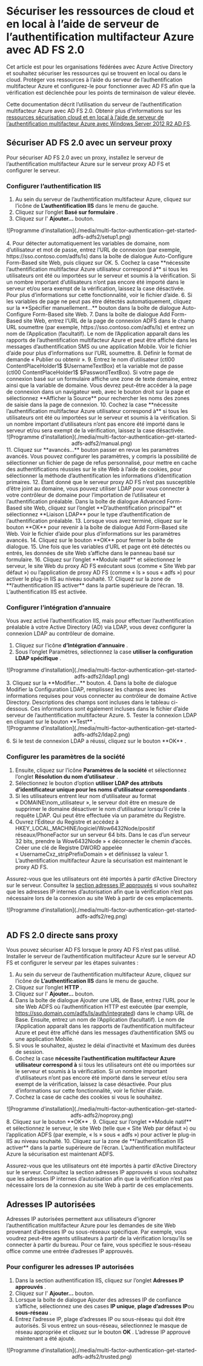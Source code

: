<properties
    pageTitle="Utiliser l’authentification Multifacteur Azure Server avec AD FS 2.0 | Microsoft Azure"
    description="Il s’agit de la page de l’authentification multifacteur Azure qui explique comment commencer à utiliser l’authentification Multifacteur Azure et AD FS 2.0."
    services="multi-factor-authentication"
    documentationCenter=""
    authors="kgremban"
    manager="femila"
    editor="yossib"/>

<tags
    ms.service="multi-factor-authentication"
    ms.workload="identity"
    ms.tgt_pltfrm="na"
    ms.devlang="na"
    ms.topic="get-started-article"
    ms.date="10/14/2016"
    ms.author="kgremban"/>

# <a name="secure-cloud-and-on-premises-resources-using-azure-multi-factor-authentication-server-with-ad-fs-20"></a>Sécuriser les ressources de cloud et en local à l’aide de serveur de l’authentification multifacteur Azure avec AD FS 2.0

Cet article est pour les organisations fédérées avec Azure Active Directory et souhaitez sécuriser les ressources qui se trouvent en local ou dans le cloud. Protéger vos ressources à l’aide du serveur de l’authentification multifacteur Azure et configurez-le pour fonctionner avec AD FS afin que la vérification est déclenchée pour les points de terminaison de valeur élevée.

Cette documentation décrit l’utilisation du serveur de l’authentification multifacteur Azure avec AD FS 2.0.  Obtenir plus d’informations sur les [ressources sécurisation cloud et en local à l’aide de serveur de l’authentification multifacteur Azure avec Windows Server 2012 R2 AD FS](multi-factor-authentication-get-started-adfs-w2k12.md).


## <a name="secure-ad-fs-20-with-a-proxy"></a>Sécuriser AD FS 2.0 avec un serveur proxy
Pour sécuriser AD FS 2.0 avec un proxy, installez le serveur de l’authentification multifacteur Azure sur le serveur proxy AD FS et configurer le serveur.

### <a name="configure-iis-authentication"></a>Configurer l’authentification IIS

1. Au sein du serveur de l’authentification multifacteur Azure, cliquez sur l’icône de **L’authentification IIS** dans le menu de gauche.
2. Cliquez sur l’onglet **Basé sur formulaire** .
3. Cliquez sur l' **Ajouter...** bouton.
<center>![Programme d’installation](./media/multi-factor-authentication-get-started-adfs-adfs2/setup1.png)</center>
4. Pour détecter automatiquement les variables de domaine, nom d’utilisateur et mot de passe, entrez l’URL de connexion (par exemple, https://sso.contoso.com/adfs/ls) dans la boîte de dialogue Auto-Configure Form-Based site Web, puis cliquez sur OK.
5. Cochez la case **nécessite l’authentification multifacteur Azure utilisateur correspond à** si tous les utilisateurs ont été ou importées sur le serveur et soumis à la vérification. Si un nombre important d’utilisateurs n’ont pas encore été importé dans le serveur et/ou sera exempt de la vérification, laissez la case désactivée. Pour plus d’informations sur cette fonctionnalité, voir le fichier d’aide.
6. Si les variables de page ne peut pas être détectés automatiquement, cliquez sur la **Spécifier manuellement...** bouton dans la boîte de dialogue Auto-Configure Form-Based site Web.
7. Dans la boîte de dialogue Add Form-Based site Web, entrez l’URL de la page de connexion ADFS dans le champ URL soumettre (par exemple, https://sso.contoso.com/adfs/ls) et entrez un nom de l’Application (facultatif). Le nom de l’Application apparaît dans les rapports de l’authentification multifacteur Azure et peut être affiché dans les messages d’authentification SMS ou une application Mobile. Voir le fichier d’aide pour plus d’informations sur l’URL soumettre.
8. Définir le format de demande « Publier ou obtenir ».
9. Entrez le nom d’utilisateur (ctl00 ContentPlaceHolder1$ $UsernameTextBox) et la variable mot de passe (ctl00 ContentPlaceHolder1$ $PasswordTextBox). Si votre page de connexion basé sur un formulaire affiche une zone de texte domaine, entrez ainsi que la variable de domaine. Vous devrez peut-être accéder à la page de connexion dans un navigateur web, avec le bouton droit sur la page et sélectionnez **Afficher la Source** pour rechercher les noms des zones de saisie dans la page de connexion.
10. Cochez la case **nécessite l’authentification multifacteur Azure utilisateur correspond à** si tous les utilisateurs ont été ou importées sur le serveur et soumis à la vérification. Si un nombre important d’utilisateurs n’ont pas encore été importé dans le serveur et/ou sera exempt de la vérification, laissez la case désactivée.
<center>![Programme d’installation](./media/multi-factor-authentication-get-started-adfs-adfs2/manual.png)</center>
11. Cliquez sur **avancés...** bouton passer en revue les paramètres avancés. Vous pouvez configurer les paramètres, y compris la possibilité de sélectionner un fichier de page de refus personnalisé, pour mettre en cache des authentifications réussies sur le site Web à l’aide de cookies, pour sélectionner la méthode d’authentification les informations d’identification primaires.
12. Étant donné que le serveur proxy AD FS n’est pas susceptible d’être joint au domaine, vous pouvez utiliser LDAP pour vous connecter à votre contrôleur de domaine pour l’importation de l’utilisateur et l’authentification préalable. Dans la boîte de dialogue Advanced Form-Based site Web, cliquez sur l’onglet **D’authentification principal** et sélectionnez **Liaison LDAP** pour le type d’authentification de l’authentification préalable.
13. Lorsque vous avez terminé, cliquez sur le bouton **OK** pour revenir à la boîte de dialogue Add Form-Based site Web. Voir le fichier d’aide pour plus d’informations sur les paramètres avancés.
14. Cliquez sur le bouton **OK** pour fermer la boîte de dialogue.
15. Une fois que les variables d’URL et page ont été détectés ou entrés, les données de site Web s’affiche dans le panneau basé sur formulaire.
16. Cliquez sur l’onglet **Module natif** et sélectionnez le serveur, le site Web du proxy AD FS exécutant sous (comme « Site Web par défaut ») ou l’application de proxy AD FS (comme « ls » sous « adfs ») pour activer le plug-in IIS au niveau souhaité.
17. Cliquez sur la zone de **l’authentification IIS activer** dans la partie supérieure de l’écran.
18. L’authentification IIS est activée.

### <a name="configure-directory-integration"></a>Configurer l’intégration d’annuaire

Vous avez activé l’authentification IIS, mais pour effectuer l’authentification préalable à votre Active Directory (AD) via LDAP, vous devez configurer la connexion LDAP au contrôleur de domaine.

1. Cliquez sur l’icône **d’Intégration d’annuaire** .
2. Sous l’onglet Paramètres, sélectionnez la case **utiliser la configuration LDAP spécifique** .
<center>![Programme d’installation](./media/multi-factor-authentication-get-started-adfs-adfs2/ldap1.png)</center>
3. Cliquez sur la **Modifier...** bouton.
4. Dans la boîte de dialogue Modifier la Configuration LDAP, remplissez les champs avec les informations requises pour vous connecter au contrôleur de domaine Active Directory. Descriptions des champs sont incluses dans le tableau ci-dessous. Ces informations sont également incluses dans le fichier d’aide serveur de l’authentification multifacteur Azure.
5. Tester la connexion LDAP en cliquant sur le bouton **Test** .
<center>![Programme d’installation](./media/multi-factor-authentication-get-started-adfs-adfs2/ldap2.png)</center>
6. Si le test de connexion LDAP a réussi, cliquez sur le bouton **OK** .

### <a name="configure-company-settings"></a>Configurer les paramètres de la société

1. Ensuite, cliquez sur l’icône **Paramètres de la société** et sélectionnez l’onglet **Résolution du nom d’utilisateur** .
2. Sélectionnez le bouton d’option **utiliser LDAP des attributs d’identificateur unique pour les noms d’utilisateur correspondants** .
3. Si les utilisateurs entrent leur nom d’utilisateur au format « DOMAINE\nom_utilisateur », le serveur doit être en mesure de supprimer le domaine désactiver le nom d’utilisateur lorsqu’il crée la requête LDAP. Qui peut être effectuée via un paramètre du Registre.
4. Ouvrez l’Éditeur du Registre et accédez à HKEY_LOCAL_MACHINE/logiciel/Wow6432Node/positif réseaux/PhoneFactor sur un serveur 64 bits. Dans le cas d’un serveur 32 bits, prendre la Wow6432Node » « déconnecter le chemin d’accès. Créer une clé de Registre DWORD appelée « UsernameCxz_stripPrefixDomain » et définissez la valeur 1. L’authentification multifacteur Azure la sécurisation est maintenant le proxy AD FS.

Assurez-vous que les utilisateurs ont été importés à partir d’Active Directory sur le serveur. Consultez la [section adresses IP approuvés](#trusted-ips) si vous souhaitez que les adresses IP internes d’autorisation afin que la vérification n’est pas nécessaire lors de la connexion au site Web à partir de ces emplacements.

<center>![Programme d’installation](./media/multi-factor-authentication-get-started-adfs-adfs2/reg.png)</center>

## <a name="ad-fs-20-direct-without-a-proxy"></a>AD FS 2.0 directe sans proxy

Vous pouvez sécuriser AD FS lorsque le proxy AD FS n’est pas utilisé. Installer le serveur de l’authentification multifacteur Azure sur le serveur AD FS et configurer le serveur par les étapes suivantes :

1. Au sein du serveur de l’authentification multifacteur Azure, cliquez sur l’icône de **L’authentification IIS** dans le menu de gauche.
2. Cliquez sur l’onglet **HTTP** .
3. Cliquez sur l' **Ajouter...** bouton.
4. Dans la boîte de dialogue Ajouter une URL de Base, entrez l’URL pour le site Web ADFS où l’authentification HTTP est exécutée (par exemple, https://sso.domain.com/adfs/ls/auth/integrated) dans le champ URL de Base. Ensuite, entrez un nom de l’Application (facultatif). Le nom de l’Application apparaît dans les rapports de l’authentification multifacteur Azure et peut être affiché dans les messages d’authentification SMS ou une application Mobile.
5. Si vous le souhaitez, ajustez le délai d’inactivité et Maximum des durées de session.
6. Cochez la case **nécessite l’authentification multifacteur Azure utilisateur correspond à** si tous les utilisateurs ont été ou importées sur le serveur et soumis à la vérification. Si un nombre important d’utilisateurs n’ont pas encore été importé dans le serveur et/ou sera exempt de la vérification, laissez la case désactivée. Pour plus d’informations sur cette fonctionnalité, voir le fichier d’aide.
7. Cochez la case de cache des cookies si vous le souhaitez.
<center>![Programme d’installation](./media/multi-factor-authentication-get-started-adfs-adfs2/noproxy.png)</center>
8. Cliquez sur le bouton **OK** .
9. Cliquez sur l’onglet **Module natif** et sélectionnez le serveur, le site Web (telle que « Site Web par défaut ») ou l’application ADFS (par exemple, « ls » sous « adfs ») pour activer le plug-in IIS au niveau souhaité.
10. Cliquez sur la zone de **l’authentification IIS activer** dans la partie supérieure de l’écran. L’authentification multifacteur Azure la sécurisation est maintenant ADFS.

Assurez-vous que les utilisateurs ont été importés à partir d’Active Directory sur le serveur. Consultez la section adresses IP approuvés si vous souhaitez que les adresses IP internes d’autorisation afin que la vérification n’est pas nécessaire lors de la connexion au site Web à partir de ces emplacements.


## <a name="trusted-ips"></a>Adresses IP autorisées
Adresses IP autorisées permettent aux utilisateurs d’ignorer l’authentification multifacteur Azure pour les demandes de site Web provenant d’adresses IP ou sous-réseaux spécifique. Par exemple, vous voudrez peut-être agents utilisateurs à partir de la vérification lorsqu’ils se connecter à partir du bureau. Pour ce faire, vous spécifiez le sous-réseau office comme une entrée d’adresses IP approuvés.

### <a name="to-configure-trusted-ips"></a>Pour configurer les adresses IP autorisées


1. Dans la section authentification IIS, cliquez sur l’onglet **Adresses IP approuvés** .
1. Cliquez sur l' **Ajouter...** bouton.
1. Lorsque la boîte de dialogue Ajouter des adresses IP de confiance s’affiche, sélectionnez une des cases **IP unique**, **plage d’adresses IP**ou **sous-réseau** .
1. Entrez l’adresse IP, plage d’adresses IP ou sous-réseau qui doit être autorisés. Si vous entrez un sous-réseau, sélectionnez le masque de réseau appropriée et cliquez sur le bouton **OK** . L’adresse IP approuvé maintenant a été ajouté.


<center>![Programme d’installation](./media/multi-factor-authentication-get-started-adfs-adfs2/trusted.png)</center>

